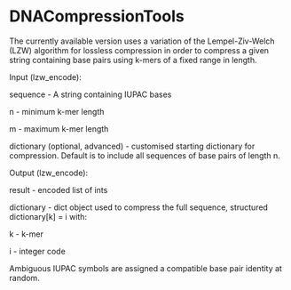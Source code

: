 # DNACompressionTools
The currently available version uses a variation of the Lempel-Ziv-Welch (LZW) algorithm for lossless compression in order to compress a given string containing base pairs using k-mers of a fixed range in length.

Input (lzw_encode):

sequence - A string containing IUPAC bases

n - minimum k-mer length

m - maximum k-mer length

dictionary (optional, advanced) - customised starting dictionary for compression. Default is to include all sequences of base pairs of length n.

Output (lzw_encode):

result - encoded list of ints

dictionary - dict object used to compress the full sequence, structured dictionary[k] = i with:

k - k-mer

i - integer code


Ambiguous IUPAC symbols are assigned a compatible base pair identity at random.
